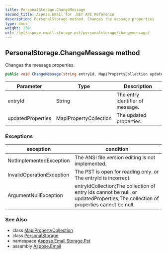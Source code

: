 ```yaml
---
title: PersonalStorage.ChangeMessage
second_title: Aspose.Email for .NET API Reference
description: PersonalStorage method. Changes the message properties
type: docs
weight: 130
url: /net/aspose.email.storage.pst/personalstorage/changemessage/
---
```

## PersonalStorage.ChangeMessage method

Changes the message properties.

```csharp
public void ChangeMessage(string entryId, MapiPropertyCollection updatedProperties)
```

| Parameter | Type | Description |
| --- | --- | --- |
| entryId | String | The entry identifier of message. |
| updatedProperties | MapiPropertyCollection | The updated properties. |

### Exceptions

| exception | condition |
| --- | --- |
| NotImplementedException | The ANSI file version editing is not implemented. |
| InvalidOperationException | The PST is open for reading only. or The entryId is incorrect. |
| ArgumentNullException | entryIdCollection;The collection of entry ids cannot be null. or updatedProperties;The collection of properties cannot be null. |

### See Also

* class [MapiPropertyCollection](../../../aspose.email.mapi/mapipropertycollection/)
* class [PersonalStorage](../)
* namespace [Aspose.Email.Storage.Pst](../../personalstorage/)
* assembly [Aspose.Email](../../../)


